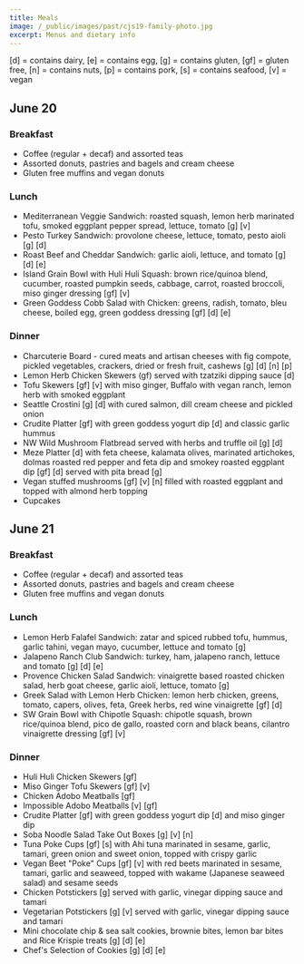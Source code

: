 ```yaml
---
title: Meals
image: /_public/images/past/cjs19-family-photo.jpg
excerpt: Menus and dietary info
---
```

[d] = contains dairy, [e] = contains egg, [g] = contains gluten, [gf] = gluten free, [n] = contains nuts, [p] = contains pork, [s] = contains seafood, [v] = vegan

## June 20

### Breakfast

* Coffee (regular + decaf) and assorted teas
* Assorted donuts, pastries and bagels and cream cheese
* Gluten free muffins and vegan donuts

### Lunch

* Mediterranean Veggie Sandwich: roasted squash, lemon herb marinated tofu, smoked eggplant pepper spread, lettuce, tomato [g] [v]
* Pesto Turkey Sandwich: provolone cheese, lettuce, tomato, pesto aioli [g] [d] 
* Roast Beef and Cheddar Sandwich: garlic aioli, lettuce, and tomato [g] [d] [e] 
* Island Grain Bowl with Huli Huli Squash: brown rice/quinoa blend, cucumber, roasted pumpkin seeds, cabbage, carrot, roasted broccoli, miso ginger dressing [gf] [v] 
* Green Goddess Cobb Salad with Chicken: greens, radish, tomato, bleu cheese, boiled egg, green goddess dressing [gf] [d] [e] 


### Dinner

* Charcuterie Board - cured meats and artisan cheeses with fig compote, pickled vegetables, crackers, dried or fresh fruit, cashews [g] [d] [n] [p]
* Lemon Herb Chicken Skewers (gf) served with tzatziki dipping sauce [d] 
* Tofu Skewers [gf] [v] with miso ginger, Buffalo with vegan ranch, lemon herb with smoked eggplant
* Seattle Crostini [g] [d] with cured salmon, dill cream cheese and pickled onion
* Crudite Platter [gf]  with green goddess yogurt dip [d] and classic garlic hummus 
* NW Wild Mushroom Flatbread served with herbs and truffle oil [g] [d] 
* Meze Platter [d] with feta cheese, kalamata olives, marinated artichokes, dolmas roasted red pepper and feta dip and smokey roasted eggplant dip [gf] [d] served with pita bread [g]
* Vegan stuffed mushrooms [gf] [v] [n] filled with roasted eggplant and topped with almond herb topping
* Cupcakes

## June 21

### Breakfast

* Coffee (regular + decaf) and assorted teas
* Assorted donuts, pastries and bagels and cream cheese
* Gluten free muffins and vegan donuts

### Lunch
* Lemon Herb Falafel Sandwich: zatar and spiced rubbed tofu, hummus, garlic tahini, vegan mayo, cucumber, lettuce and tomato [g]
* Jalapeno Ranch Club Sandwich: turkey, ham, jalapeno ranch, lettuce and tomato [g] [d] [e] 
* Provence Chicken Salad Sandwich: vinaigrette based roasted chicken salad, herb goat cheese, garlic aioli, lettuce, tomato [g]
* Greek Salad with Lemon Herb Chicken: lemon herb chicken, greens, tomato, capers, olives, feta, Greek herbs, red wine vinaigrette [gf] [d]
* SW Grain Bowl with Chipotle Squash: chipotle squash, brown rice/quinoa blend, pico de gallo, roasted corn and black beans, cilantro vinaigrette dressing [gf] [v]

### Dinner

* Huli Huli Chicken Skewers [gf]
* Miso Ginger Tofu Skewers [gf] [v]
* Chicken Adobo Meatballs [gf]
* Impossible Adobo Meatballs [v] [gf] 
* Crudite Platter [gf] with green goddess yogurt dip [d] and miso ginger dip 
* Soba Noodle Salad Take Out Boxes [g] [v] [n]
* Tuna Poke Cups [gf] [s] with Ahi tuna marinated in sesame, garlic, tamari, green onion and sweet onion, topped with crispy garlic 
* Vegan Beet "Poke" Cups [gf] [v] with red beets marinated in sesame, tamari, garlic and seaweed, topped with wakame (Japanese seaweed salad) and sesame seeds 
* Chicken Potstickers [g] served with garlic, vinegar dipping sauce and tamari 
* Vegetarian Potstickers [g] [v] served with garlic, vinegar dipping sauce and tamari 
* Mini chocolate chip & sea salt cookies, brownie bites, lemon bar bites and Rice Krispie treats [g] [d] [e]
* Chef's Selection of Cookies [g] [d] [e]
